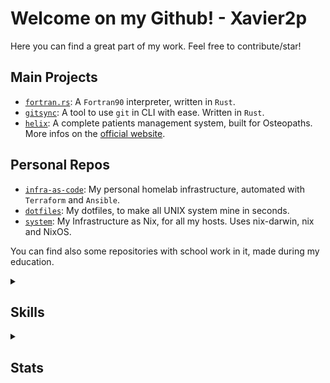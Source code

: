 <!--
<div align="center">
  <img src="src/logo.png" />
</div>
-->

# Welcome on my Github! - Xavier2p

<!--
[![Follow Me!](https://img.shields.io/badge/follow%20me-github-orange?style=for-the-badge&logo=github)](https://github.com/xavier2p)
-->

Here you can find a great part of my work. Feel free to contribute/star!

## Main Projects

+ [`fortran.rs`](https://github.com/xavier2p/fortran.rs): A `Fortran90` interpreter, written in `Rust`.
+ [`gitsync`](https://github.com/xavier2p/gitsync): A tool to use `git` in CLI with ease. Written in `Rust`.
+ [`helix`](https://github.com/helix-medical): A complete patients management system, built for Osteopaths. More infos on the [official website](https://helix-medical.github.io).

## Personal Repos
+ [`infra-as-code`](https://github.com/xavier2p/infra-as-code): My personal homelab infrastructure, automated with `Terraform` and `Ansible`.
+ [`dotfiles`](https://github.com/xavier2p/dotfiles): My dotfiles, to make all UNIX system mine in seconds.
+ [`system`](https://github.com/xavier2p/system): My Infrastructure as Nix, for all my hosts. Uses nix-darwin, nix and NixOS.

You can find also some repositories with school work in it, made during my education.

<details>
  <summary><h2>Skills</h2></summary>
  
*Sorted by experience with.*
  
  <img src="https://skillicons.dev/icons?i=py,md,ts,linux,raspberrypi,git,github,react,docker,rust,vim,bash,c,ansible,fortran&theme=dark" />
</details>

<details>
  <summary><h2>Stats</h2></summary>
  <div align="center">
    <img src="https://github-readme-stats.vercel.app/api?username=xavier2p&show_icons=true&rank_icon=github&theme=onedark" />
  </div>
</details>
